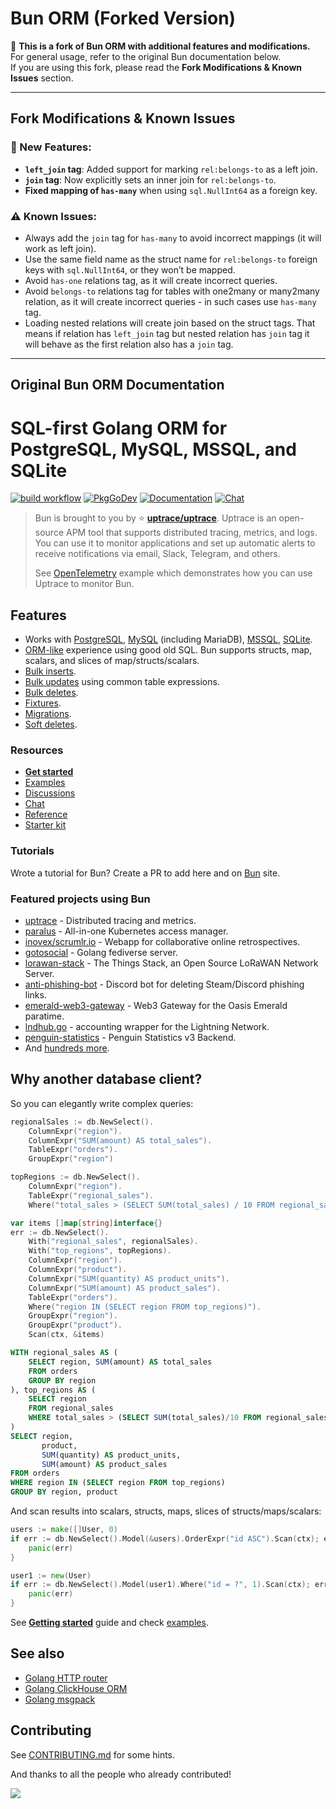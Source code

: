 # Bun ORM (Forked Version)

🚨 **This is a fork of Bun ORM with additional features and modifications.**
For general usage, refer to the original Bun documentation below.  
If you are using this fork, please read the **Fork Modifications & Known Issues** section.

---

## Fork Modifications & Known Issues
### 🔹 New Features:
- **`left_join` tag**: Added support for marking `rel:belongs-to` as a left join.
- **`join` tag**: Now explicitly sets an inner join for `rel:belongs-to`.
- **Fixed mapping of `has-many`** when using `sql.NullInt64` as a foreign key.

### ⚠️ Known Issues:
- Always add the `join` tag for `has-many` to avoid incorrect mappings (it will work as left join).
- Use the same field name as the struct name for `rel:belongs-to` foreign keys with `sql.NullInt64`, or they won’t be mapped.
- Avoid `has-one` relations tag, as it will create incorrect queries.
- Avoid `belongs-to` relations tag for tables with one2many or many2many relation, as it will create incorrect queries - in such cases use `has-many` tag.
- Loading nested relations will create join based on the struct tags. That means if relation has `left_join` tag but nested relation has `join` tag it will behave as the first relation also has a `join` tag.

---

## Original Bun ORM Documentation

# SQL-first Golang ORM for PostgreSQL, MySQL, MSSQL, and SQLite

[![build workflow](https://github.com/uptrace/bun/actions/workflows/build.yml/badge.svg)](https://github.com/uptrace/bun/actions)
[![PkgGoDev](https://pkg.go.dev/badge/github.com/uptrace/bun)](https://pkg.go.dev/github.com/uptrace/bun)
[![Documentation](https://img.shields.io/badge/bun-documentation-informational)](https://bun.uptrace.dev/)
[![Chat](https://discordapp.com/api/guilds/752070105847955518/widget.png)](https://discord.gg/rWtp5Aj)

> Bun is brought to you by :star: [**uptrace/uptrace**](https://github.com/uptrace/uptrace). Uptrace
> is an open-source APM tool that supports distributed tracing, metrics, and logs. You can use it to
> monitor applications and set up automatic alerts to receive notifications via email, Slack,
> Telegram, and others.
>
> See [OpenTelemetry](example/opentelemetry) example which demonstrates how you can use Uptrace to
> monitor Bun.

## Features

- Works with [PostgreSQL](https://bun.uptrace.dev/guide/drivers.html#postgresql),
  [MySQL](https://bun.uptrace.dev/guide/drivers.html#mysql) (including MariaDB),
  [MSSQL](https://bun.uptrace.dev/guide/drivers.html#mssql),
  [SQLite](https://bun.uptrace.dev/guide/drivers.html#sqlite).
- [ORM-like](/example/basic/) experience using good old SQL. Bun supports structs, map, scalars, and
  slices of map/structs/scalars.
- [Bulk inserts](https://bun.uptrace.dev/guide/query-insert.html).
- [Bulk updates](https://bun.uptrace.dev/guide/query-update.html) using common table expressions.
- [Bulk deletes](https://bun.uptrace.dev/guide/query-delete.html).
- [Fixtures](https://bun.uptrace.dev/guide/fixtures.html).
- [Migrations](https://bun.uptrace.dev/guide/migrations.html).
- [Soft deletes](https://bun.uptrace.dev/guide/soft-deletes.html).

### Resources

- [**Get started**](https://bun.uptrace.dev/guide/golang-orm.html)
- [Examples](https://github.com/uptrace/bun/tree/master/example)
- [Discussions](https://github.com/uptrace/bun/discussions)
- [Chat](https://discord.gg/rWtp5Aj)
- [Reference](https://pkg.go.dev/github.com/uptrace/bun)
- [Starter kit](https://github.com/go-bun/bun-starter-kit)

### Tutorials

Wrote a tutorial for Bun? Create a PR to add here and on [Bun](https://bun.uptrace.dev/) site.

### Featured projects using Bun

- [uptrace](https://github.com/uptrace/uptrace) - Distributed tracing and metrics.
- [paralus](https://github.com/paralus/paralus) - All-in-one Kubernetes access manager.
- [inovex/scrumlr.io](https://github.com/inovex/scrumlr.io) - Webapp for collaborative online
  retrospectives.
- [gotosocial](https://github.com/superseriousbusiness/gotosocial) - Golang fediverse server.
- [lorawan-stack](https://github.com/TheThingsNetwork/lorawan-stack) - The Things Stack, an Open
  Source LoRaWAN Network Server.
- [anti-phishing-bot](https://github.com/Benricheson101/anti-phishing-bot) - Discord bot for
  deleting Steam/Discord phishing links.
- [emerald-web3-gateway](https://github.com/oasisprotocol/emerald-web3-gateway) - Web3 Gateway for
  the Oasis Emerald paratime.
- [lndhub.go](https://github.com/getAlby/lndhub.go) - accounting wrapper for the Lightning Network.
- [penguin-statistics](https://github.com/penguin-statistics/backend-next) - Penguin Statistics v3
  Backend.
- And
  [hundreds more](https://github.com/uptrace/bun/network/dependents?package_id=UGFja2FnZS0yMjkxOTc4OTA4).

## Why another database client?

So you can elegantly write complex queries:

```go
regionalSales := db.NewSelect().
	ColumnExpr("region").
	ColumnExpr("SUM(amount) AS total_sales").
	TableExpr("orders").
	GroupExpr("region")

topRegions := db.NewSelect().
	ColumnExpr("region").
	TableExpr("regional_sales").
	Where("total_sales > (SELECT SUM(total_sales) / 10 FROM regional_sales)")

var items []map[string]interface{}
err := db.NewSelect().
	With("regional_sales", regionalSales).
	With("top_regions", topRegions).
	ColumnExpr("region").
	ColumnExpr("product").
	ColumnExpr("SUM(quantity) AS product_units").
	ColumnExpr("SUM(amount) AS product_sales").
	TableExpr("orders").
	Where("region IN (SELECT region FROM top_regions)").
	GroupExpr("region").
	GroupExpr("product").
	Scan(ctx, &items)
```

```sql
WITH regional_sales AS (
    SELECT region, SUM(amount) AS total_sales
    FROM orders
    GROUP BY region
), top_regions AS (
    SELECT region
    FROM regional_sales
    WHERE total_sales > (SELECT SUM(total_sales)/10 FROM regional_sales)
)
SELECT region,
       product,
       SUM(quantity) AS product_units,
       SUM(amount) AS product_sales
FROM orders
WHERE region IN (SELECT region FROM top_regions)
GROUP BY region, product
```

And scan results into scalars, structs, maps, slices of structs/maps/scalars:

```go
users := make([]User, 0)
if err := db.NewSelect().Model(&users).OrderExpr("id ASC").Scan(ctx); err != nil {
	panic(err)
}

user1 := new(User)
if err := db.NewSelect().Model(user1).Where("id = ?", 1).Scan(ctx); err != nil {
	panic(err)
}
```

See [**Getting started**](https://bun.uptrace.dev/guide/golang-orm.html) guide and check
[examples](example).

## See also

- [Golang HTTP router](https://github.com/uptrace/bunrouter)
- [Golang ClickHouse ORM](https://github.com/uptrace/go-clickhouse)
- [Golang msgpack](https://github.com/vmihailenco/msgpack)

## Contributing

See [CONTRIBUTING.md](CONTRIBUTING.md) for some hints.

And thanks to all the people who already contributed!

<a href="https://github.com/uptrace/bun/graphs/contributors">
  <img src="https://contributors-img.web.app/image?repo=uptrace/bun" />
</a>

